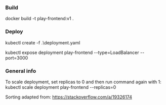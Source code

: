 ### Build

docker build -t play-frontend:v1 .

### Deploy

kubectl create -f .\deployment.yaml

kubectl expose deployment play-frontend --type=LoadBalancer --port=3000


### General info

To scale deployment, set replicas to 0 and then run command again with 1:
kubectl scale deployment play-frontend --replicas=0

Sorting adapted from:
https://stackoverflow.com/a/19326174
